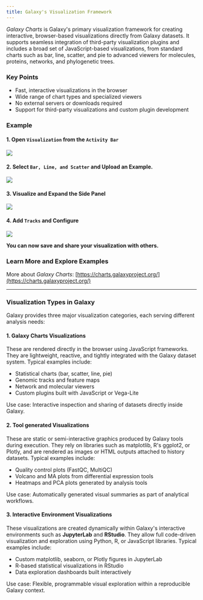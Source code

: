 ```yaml
---
title: Galaxy's Visualization Framework
---
```


*Galaxy Charts* is Galaxy's primary visualization framework for creating interactive, browser-based visualizations directly from Galaxy datasets. It supports seamless integration of third-party visualization plugins and includes a broad set of JavaScript-based visualizations, from standard charts such as bar, line, scatter, and pie to advanced viewers for molecules, proteins, networks, and phylogenetic trees.

### Key Points

* Fast, interactive visualizations in the browser
* Wide range of chart types and specialized viewers
* No external servers or downloads required
* Support for third-party visualizations and custom plugin development

### Example

#### 1. **Open `Visualization` from the `Activity Bar`**
![](/learn/visualization/charts-1.png)

#### 2. **Select `Bar, Line, and Scatter` and Upload an Example.**
![](/learn/visualization/charts-2.png)

#### 3. **Visualize and Expand the Side Panel**
![](/learn/visualization/charts-3.png)

#### 4. **Add `Tracks` and Configure**
![](/learn/visualization/charts-4.png)

**You can now save and share your visualization with others.**

### Learn More and Explore Examples

More about *Galaxy Charts*: [https://charts.galaxyproject.org/](https://charts.galaxyproject.org/)

---

### Visualization Types in Galaxy

Galaxy provides three major visualization categories, each serving different analysis needs:

#### 1. **Galaxy Charts Visualizations**
These are rendered directly in the browser using JavaScript frameworks.
They are lightweight, reactive, and tightly integrated with the Galaxy dataset system.
Typical examples include:
* Statistical charts (bar, scatter, line, pie)
* Genomic tracks and feature maps
* Network and molecular viewers
* Custom plugins built with JavaScript or Vega-Lite

Use case: Interactive inspection and sharing of datasets directly inside Galaxy.

#### 2. **Tool generated Visualizations**
These are static or semi-interactive graphics produced by Galaxy tools during execution.
They rely on libraries such as matplotlib, R's ggplot2, or Plotly, and are rendered as images or HTML outputs attached to history datasets.
Typical examples include:
* Quality control plots (FastQC, MultiQC)
* Volcano and MA plots from differential expression tools
* Heatmaps and PCA plots generated by analysis tools

Use case: Automatically generated visual summaries as part of analytical workflows.

#### 3. **Interactive Environment Visualizations**
These visualizations are created dynamically within Galaxy's interactive environments such as **JupyterLab** and **RStudio**.
They allow full code-driven visualization and exploration using Python, R, or JavaScript libraries.
Typical examples include:
* Custom matplotlib, seaborn, or Plotly figures in JupyterLab
* R-based statistical visualizations in RStudio
* Data exploration dashboards built interactively

Use case: Flexible, programmable visual exploration within a reproducible Galaxy context.
